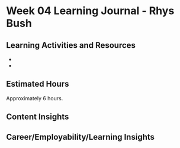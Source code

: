 <h1>Week 04 Learning Journal - Rhys Bush</h1>

<h2>Learning Activities and Resources</h2>
<p></p>
<ul>
    <li></li>
    <li></li>
</ul>

<h2>Estimated Hours</h2>
<p>Approximately 6 hours.</p>

<h2>Content Insights</h2>
<p></p>


<h2>Career/Employability/Learning Insights</h2>
<p></p>